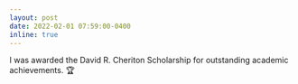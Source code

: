 ```yaml
---
layout: post
date: 2022-02-01 07:59:00-0400
inline: true
---
```


I was awarded the David R. Cheriton Scholarship for outstanding academic achievements. 🏆